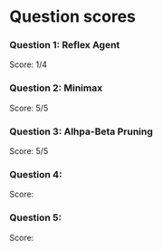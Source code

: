 # Question scores
### Question 1: Reflex Agent
Score: 1/4

### Question 2: Minimax
Score: 5/5

### Question 3: Alhpa-Beta Pruning
Score: 5/5

### Question 4: 
Score: 

### Question 5: 
Score: 


